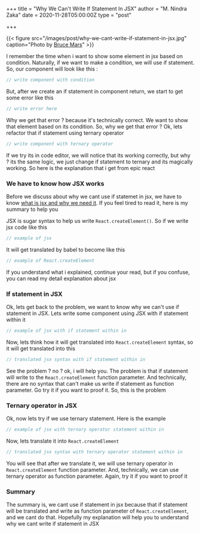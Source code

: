 +++
title = "Why We Can't Write If Statement In JSX"
author = "M. Nindra Zaka"
date = 2020-11-28T05:00:00Z
type = "post"

+++

{{< figure src="/images/post/why-we-cant-write-if-statement-in-jsx.jpg" caption="Photo by [Bruce Mars](https://unsplash.com/photos/xj8qrWvuOEs)" >}}

I remember the time when i want to show some element in jsx based on condition. Naturally, if we want to make a condition, we will use if statement. So, our component will look like this : 

```jsx
// write component with condition
```

But, after we create an if statement in component return, we start to get some error like this

```jsx
// write error here
```

Why we get that error ? because it's technically correct. We want to show that element based on its condition. So, why we get that error ? Ok, lets refactor that if statement using ternary operator

```jsx
// write component with ternary operator
```

If we try its in code editor, we will notice that its working correctly, but why ? its the same logic, we just change if statement to ternary and its magically working. So here is the explanation that i get from epic react

### We have to know how JSX works

Before we discuss about why we cant use if statemet in jsx, we have to know [what is jsx and why we need it](https://mnindrazaka.netlify.app/how-to-enter-jsx-world-smoothly/). If you feel tired to read it, here is my summary to help you

JSX is sugar syntax to help us write `React.createElement()`. So if we write jsx code like this

```jsx
// example of jsx
```

It will get translated by babel to become like this

```jsx
// example of React.createElement 
```

If you understand what i explained, continue your read, but if you confuse, you can read my detail explanation about jsx

### If statement in JSX

Ok, lets get back to the problem, we want to know why we can't use if statement in JSX. Lets write some component using JSX with if statement within it

```jsx
// example of jsx with if statement within in
```

Now, lets think how it will get translated into `React.createElement` syntax, so it will get translated into this

```jsx
// translated jsx syntax with if statement within in
```

See the problem ? no ? ok, i will help you. The problem is that if statement will write to the `React.createElement` function parameter. And technically, there are no syntax that can't make us write if statement as function parameter. Go try it if you want to proof it. So, this is the problem

### Ternary operator in JSX

Ok, now lets try if we use ternary statement. Here is the example

```jsx
// example of jsx with ternary operator statement within in
```

Now, lets translate it into `React.createElement`

```jsx
// translated jsx syntax with ternary operator statement within in
```

You will see that after we translate it, we will use ternary operator in `React.createElement` function parameter. And, technically, we can use ternary operator as function parameter. Again, try it if you want to proof it


### Summary

The summary is, we cant use if statement in jsx because that if statement will be translated and write as function parameter of `React.createElement`, and we cant do that. Hopefully my explanation will help you to understand why we cant write if statement in JSX